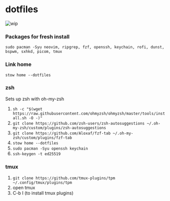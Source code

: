 # dotfiles

![wip](https://github.com/user-attachments/assets/502fb1b0-79e5-457a-b3ff-534c887aff40)

### Packages for fresh install
`sudo pacman -Syu neovim, ripgrep, fzf, openssh, keychain, rofi, dunst, bspwm, sxhkd, picom, tmux`

### Link home
`stow home --dotfiles`

### zsh
Sets up zsh with oh-my-zsh

1. `sh -c "$(wget https://raw.githubusercontent.com/ohmyzsh/ohmyzsh/master/tools/install.sh -O -)"`
2. `git clone https://github.com/zsh-users/zsh-autosuggestions ~/.oh-my-zsh/custom/plugins/zsh-autosuggestions`
4. `git clone https://github.com/Aloxaf/fzf-tab ~/.oh-my-zsh/custom/plugins/fzf-tab`
4. `stow home --dotfiles`
6. `sudo pacman -Syu openssh keychain`
7. `ssh-keygen -t ed25519`

### tmux
1. `git clone https://github.com/tmux-plugins/tpm ~/.config/tmux/plugins/tpm`
2. open tmux
3. C-b I (to install tmux plugins)

